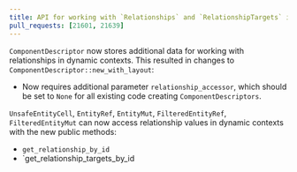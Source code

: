 ```yaml
---
title: API for working with `Relationships` and `RelationshipTargets` in type-erased contexts
pull_requests: [21601, 21639]
---
```


`ComponentDescriptor` now stores additional data for working with relationships in dynamic contexts.
This resulted in changes to `ComponentDescriptor::new_with_layout`:
- Now requires additional parameter `relationship_accessor`, which should be set to `None` for all existing code creating `ComponentDescriptors`.

`UnsafeEntityCell`, `EntityRef`, `EntityMut`, `FilteredEntityRef`, `FilteredEntityMut` can now access relationship values
in dynamic contexts with the new public methods:

- `get_relationship_by_id`
- `get_relationship_targets_by_id
